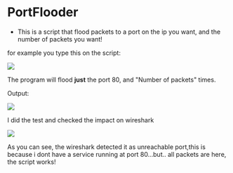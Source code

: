 # PortFlooder

- This is a script that flood packets to a port on the ip you want, and the number of packets you want!

for example you type this on the script:

![](https://data.terabox.com/thumbnail/af2253631d470e7e907745e1262e70f3?fid=4400373096117-250528-606988589247024&rt=pr&sign=FDTAER-DCb740ccc5511e5e8fedcff06b081203-TdVHbioB%2bnfmEKkCRClciTmj5ps%3d&expires=8h&chkbd=0&chkv=0&dp-logid=406999160019120190&dp-callid=0&time=1646776800&size=c1519_u858&quality=90&vuk=4400373096117&ft=image&autopolicy=1)

The program will flood **just** the port 80, and "Number of packets" times.

Output:

![](https://data.terabox.com/thumbnail/66aff01523af620d5f6a48f91fe64501?fid=4400373096117-250528-102310151284878&rt=pr&sign=FDTAER-DCb740ccc5511e5e8fedcff06b081203-dxlLUPtwTzrYdIaUqZfvHMgG39w%3d&expires=8h&chkbd=0&chkv=0&dp-logid=407119955811092633&dp-callid=0&time=1646776800&size=c1519_u858&quality=90&vuk=4400373096117&ft=image&autopolicy=1)

I did the test and checked the impact on wireshark

![](https://data.terabox.com/thumbnail/064282fd08bf89b6fd4c67d3f936d198?fid=4400373096117-250528-50496547601058&rt=pr&sign=FDTAER-DCb740ccc5511e5e8fedcff06b081203-o0yC7QObWgnJP%2bzEtSGWxJSevUE%3d&expires=8h&chkbd=0&chkv=0&dp-logid=407162261710201348&dp-callid=0&time=1646776800&size=c1519_u858&quality=90&vuk=4400373096117&ft=image&autopolicy=1)

As you can see, the wireshark detected it as unreachable port,this is because i dont have a service running at port 80...but.. all packets are here, the script works!
